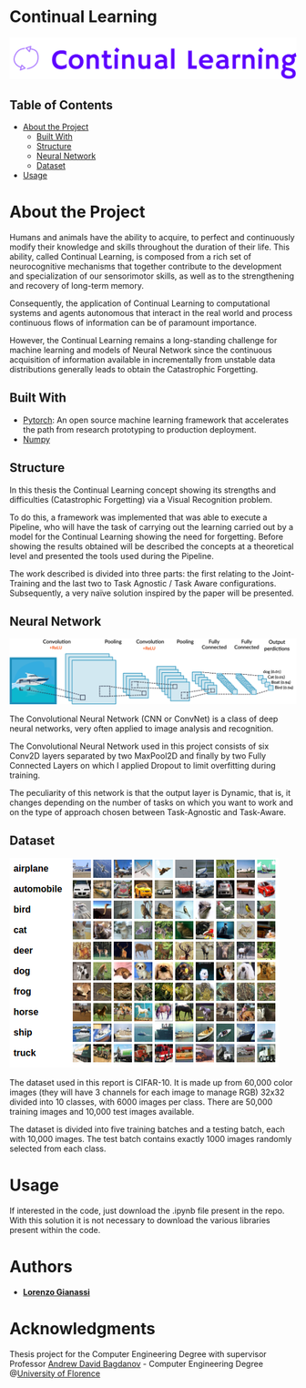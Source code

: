 # Continual Learning
![](Images/logo_large.png) <br/>
## Table of Contents  
- [About the Project](#1) 
  - [Built With](#2)
  - [Structure](#3)
  - [Neural Network](#4)
  - [Dataset](#5)
- [Usage](#6)  

# About the Project <a name="1"/>
Humans and animals have the ability to acquire, to perfect and continuously modify their knowledge and skills throughout the duration
of their life. This ability, called Continual Learning, is composed from a rich set of neurocognitive mechanisms that together contribute
to the development and specialization of our sensorimotor skills, as well as to the strengthening and recovery of long-term memory.

Consequently, the application of Continual Learning to computational systems and agents autonomous that interact in the real world and process continuous flows of
information can be of paramount importance.

However, the Continual Learning remains a long-standing challenge for machine learning and models of Neural Network since the continuous acquisition of information available in incrementally from unstable data distributions generally leads to obtain the Catastrophic Forgetting.

## Built With <a name="2"/>
- [Pytorch](https://pytorch.org/): An open source machine learning framework that accelerates the path from research prototyping to production deployment.
- [Numpy](https://numpy.org/)

## Structure <a name="3"/>
In this thesis the Continual Learning concept showing its strengths and difficulties (Catastrophic Forgetting) via a Visual Recognition problem.


To do this, a framework was implemented that was able to execute a Pipeline, who will have the task of carrying out the learning carried out by a model for the
Continual Learning showing the need for forgetting. Before showing the results obtained will be described the concepts at a theoretical level and presented
the tools used during the Pipeline.


The work described is divided into three parts: the first relating to the Joint-Training and the last two to Task Agnostic / Task Aware configurations. Subsequently, a very naïve solution inspired by the paper will be presented.

## Neural Network <a name="4"/>
![](Images/CNN.png) <br/>

The Convolutional Neural Network (CNN or ConvNet) is a class of deep neural networks, very often applied to image analysis and recognition.


The Convolutional Neural Network used in this project consists of six Conv2D layers separated by two MaxPool2D and finally by two Fully Connected Layers on which I applied Dropout to limit overfitting during training.

The peculiarity of this network is that the output layer is Dynamic, that is, it changes depending on the number of tasks on which you want to work and on the type of approach chosen between Task-Agnostic and Task-Aware.


## Dataset <a name="5"/>
![](Images/CIFAR.png) <br/>

The dataset used in this report is CIFAR-10. It is made up
from 60,000 color images (they will have 3 channels for each image to manage RGB) 32x32 divided into 10 classes, with 6000 images per class. There are 50,000 training images and 10,000 test images available.

The dataset is divided into five training batches and a testing batch, each with 10,000 images. The test batch contains exactly 1000 images randomly selected from each class.
# Usage <a name="6"/>
If interested in the code, just download the .ipynb file present in the repo. With this solution it is not necessary to download the various libraries present within the code.
# Authors
- [**Lorenzo Gianassi**](https://github.com/LorenzoGianassi)
# Acknowledgments
Thesis project for the Computer Engineering Degree with supervisor Professor [Andrew David Bagdanov](https://www.unifi.it/p-doc2-2015-0-A-2c303b2d3530-1.html) - Computer Engineering Degree @[University of Florence](https://www.unifi.it/changelang-eng.html)
